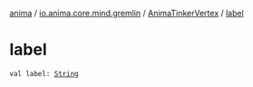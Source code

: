 [anima](../../index.md) / [io.anima.core.mind.gremlin](../index.md) / [AnimaTinkerVertex](index.md) / [label](./label.md)

# label

`val label: `[`String`](https://kotlinlang.org/api/latest/jvm/stdlib/kotlin/-string/index.html)